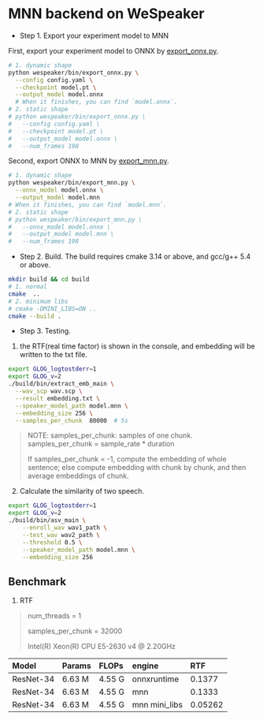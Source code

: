 # MNN backend on WeSpeaker

* Step 1. Export your experiment model to MNN

First, export your experiment model to ONNX by [export_onnx.py](../../wespeaker/bin/export_onnx.py).

``` sh
# 1. dynamic shape
python wespeaker/bin/export_onnx.py \
  --config config.yaml \
  --checkpoint model.pt \
  --output_model model.onnx
  # When it finishes, you can find `model.onnx`.
# 2. static shape
# python wespeaker/bin/export_onnx.py \
#   --config config.yaml \
#   --checkpoint model.pt \
#   --output_model model.onnx \
#   --num_frames 198
```

Second, export ONNX to MNN by [export_mnn.py](../../wespeaker/bin/export_mnn.py).

``` sh
# 1. dynamic shape
python wespeaker/bin/export_mnn.py \
  --onnx_model model.onnx \
  --output_model model.mnn
# When it finishes, you can find `model.mnn`.
# 2. static shape
# python wespeaker/bin/export_mnn.py \
#   --onnx_model model.onnx \
#   --output_model model.mnn \
#   --num_frames 198
```

* Step 2. Build. The build requires cmake 3.14 or above, and gcc/g++ 5.4 or above.

``` sh
mkdir build && cd build
# 1. normal
cmake  ..
# 2. minimum libs
# cmake -DMINI_LIBS=ON ..
cmake --build .
```

* Step 3. Testing.

1. the RTF(real time factor) is shown in the console, and embedding will be written to the txt file.
``` sh
export GLOG_logtostderr=1
export GLOG_v=2
./build/bin/extract_emb_main \
  --wav_scp wav.scp \
  --result embedding.txt \
  --speaker_model_path model.mnn \
  --embedding_size 256 \
  --samples_per_chunk  80000  # 5s
```

> NOTE: samples_per_chunk: samples of one chunk. samples_per_chunk = sample_rate * duration
>
> If samples_per_chunk = -1, compute the embedding of whole sentence;
> else compute embedding with chunk by chunk, and then average embeddings of chunk.

2. Calculate the similarity of two speech.
```sh
export GLOG_logtostderr=1
export GLOG_v=2
./build/bin/asv_main \
    --enroll_wav wav1_path \
    --test_wav wav2_path \
    --threshold 0.5 \
    --speaker_model_path model.mnn \
    --embedding_size 256
```

## Benchmark

1. RTF
> num_threads = 1
>
> samples_per_chunk = 32000
>
> Intel(R) Xeon(R) CPU E5-2630 v4 @ 2.20GHz

| Model               | Params  | FLOPs    | engine        | RTF      |
| :------------------ | :------ | :------- | :------------ | :------- |
| ResNet-34           | 6.63 M  | 4.55 G   | onnxruntime   | 0.1377   |
| ResNet-34           | 6.63 M  | 4.55 G   | mnn           | 0.1333   |
| ResNet-34           | 6.63 M  | 4.55 G   | mnn mini_libs | 0.05262  |
